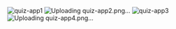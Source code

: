 ![quiz-app1](https://user-images.githubusercontent.com/67198396/157709083-fb54b186-65a5-4b8f-95ad-9fb22a796216.png)
![Uploading quiz-app2.png…]()
![quiz-app3](https://user-images.githubusercontent.com/67198396/157709117-7f297b31-a13b-4029-94a0-0b0d9d5b733d.png)
![Uploading quiz-app4.png…]()
